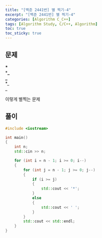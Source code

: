 ```yaml
---
title: "[백준 2441번] 별 찍기-4"
excerpt: "[백준 2441번] 별 찍기-4"
categories: [Algorithm C_C++]
tags: [Algorithm Study, C/C++, Algorithm]
toc: true
toc_sticky: true
---
```


## 문제

**\*** <br> \***_ <br>
_** <br> \*_ <br>
_ <br>

이렇게 별찍는 문제

## 풀이

```cpp
#include <iostream>

int main()
{
    int n;
    std::cin >> n;

    for (int i = n - 1; i >= 0; i--)
    {
        for (int j = n - 1; j >= 0; j--)
        {
            if (i >= j)
            {
                std::cout << '*';
            }
            else
            {
                std::cout << ' ';
            }
        }
        std::cout << std::endl;
    }
}
```
